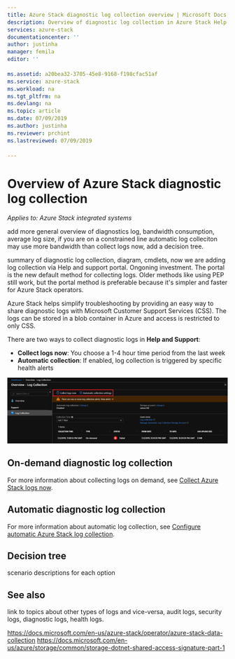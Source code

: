 ```yaml
---
title: Azure Stack diagnostic log collection overview | Microsoft Docs
description: Overview of diagnostic log collection in Azure Stack Help + Support.
services: azure-stack
documentationcenter: ''
author: justinha
manager: femila
editor: ''

ms.assetid: a20bea32-3705-45e8-9168-f198cfac51af
ms.service: azure-stack
ms.workload: na
ms.tgt_pltfrm: na
ms.devlang: na
ms.topic: article
ms.date: 07/09/2019
ms.author: justinha
ms.reviewer: prchint
ms.lastreviewed: 07/09/2019

---
```

# Overview of Azure Stack diagnostic log collection 

*Applies to: Azure Stack integrated systems*

add more general overview of diagnostics log, bandwidth consumption, average log size, if you are on a constrained line automatic log colleciton may use more bandwidth than collect logs now, add a decision tree.

summary of diagnostic log collection, diagram, cmdlets, now we are adding log collection via Help and support portal. Ongoning investment. The portal is the new default method for collecting logs. Older methods like using PEP still work, but the portal method is preferable because it's simpler and faster for Azure Stack operators.


Azure Stack helps simplify troubleshooting by providing an easy way to share diagnostic logs with Microsoft Customer Support Services (CSS). The logs can be stored in a blob container in Azure and access is restricted to only CSS. 
   
There are two ways to collect diagnostic logs in **Help and Support**:

- **Collect logs now**: You choose a 1-4 hour time period from the last week
- **Automatic collection**: If enabled, log collection is triggered by specific health alerts 

![Screenshot of diagnostic log collection options](media/azure-stack-automatic-log-collection/azure-stack-log-collection-overview.png)




## On-demand diagnostic log collection

For more information about collecting logs on demand, see [Collect Azure Stack logs now](azure-stack-configure-on-demand-log-collection.md).


## Automatic diagnostic log collection 

For more information about automatic log collection, see [Configure automatic Azure Stack log collection](azure-stack-configure-automatic-log-collection.md).

## Decision tree

scenario descriptions for each option

## See also

link to topics about other types of logs and vice-versa, audit logs, security logs, diagnostic logs, health logs.

https://docs.microsoft.com/en-us/azure-stack/operator/azure-stack-data-collection 
https://docs.microsoft.com/en-us/azure/storage/common/storage-dotnet-shared-access-signature-part-1 